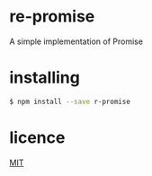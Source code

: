 # re-promise
 A simple implementation of Promise
 
# installing
```bash
$ npm install --save r-promise
```

# licence
[MIT](https://tldrlegal.com/license/mit-license)

